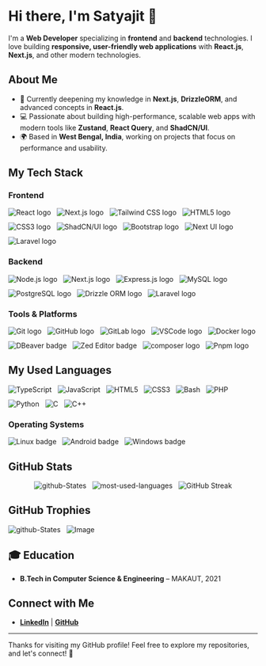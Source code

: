 # Hi there, I'm Satyajit 👋

I'm a **Web Developer** specializing in **frontend** and **backend** technologies. I love building **responsive, user-friendly web applications** with **React.js**, **Next.js**, and other modern technologies.

## About Me

- 🌱 Currently deepening my knowledge in **Next.js**, **DrizzleORM**, and advanced concepts in **React.js**.
- 💻 Passionate about building high-performance, scalable web apps with modern tools like **Zustand**, **React Query**, and **ShadCN/UI**.
- 🌍 Based in **West Bengal, India**, working on projects that focus on performance and usability.

## My Tech Stack

### Frontend

<div  style="display: flex; flex-wrap: wrap; justify-content: start; margin-bottom: 20px; gap:12px;" style="display: flex; flex-wrap: wrap; justify-content: start; margin-bottom: 20px; gap:12px;"> <img src="https://img.shields.io/badge/-React.js-61DAFB?logo=react&logoColor=black" alt="React logo" /> <img src="https://img.shields.io/badge/-Next.js-000000?logo=next.js&logoColor=white" alt="Next.js logo" /> <img src="https://img.shields.io/badge/-Tailwind%20CSS-38BDF8?logo=tailwind-css&logoColor=white" alt="Tailwind CSS logo" /> <img src="https://img.shields.io/badge/-HTML5-E34F26?logo=html5&logoColor=white" alt="HTML5 logo" /> <img src="https://img.shields.io/badge/-CSS3-1572B6?logo=css3&logoColor=white" alt="CSS3 logo" /> <img src="https://img.shields.io/badge/-ShadCN%20UI-0D1F2B?logo=shadcn&logoColor=white" alt="ShadCN/UI logo" /> <img src="https://img.shields.io/badge/-Bootstrap-563D7C?logo=bootstrap&logoColor=white" alt="Bootstrap logo" /> <img src="https://img.shields.io/badge/-Next%20UI-000442?logo=nextui&logoColor=white" alt="Next UI logo" /> <img src="https://img.shields.io/badge/-Laravel-FF2D20?logo=laravel&logoColor=white" alt="Laravel logo" /> </div>


### Backend

<div  style="display: flex; flex-wrap: wrap; justify-content: start; margin-bottom: 20px; gap:12px;"> <img src="https://img.shields.io/badge/-Node.js-339933?logo=node.js&logoColor=white" alt="Node.js logo" /> <img src="https://img.shields.io/badge/-Next.js-000000?logo=next.js&logoColor=white" alt="Next.js logo" /> <img src="https://img.shields.io/badge/-Express.js-000000?logo=express&logoColor=white" alt="Express.js logo" /> <img src="https://img.shields.io/badge/-MySQL-4479A1?logo=mysql&logoColor=white" alt="MySQL logo" /> <img src="https://img.shields.io/badge/-PostgreSQL-336791?logo=postgresql&logoColor=white" alt="PostgreSQL logo" /> <img src="https://img.shields.io/badge/-DrizzleORM-4B8B3B?logo=drizzle&logoColor=white" alt="Drizzle ORM logo" /> <img src="https://img.shields.io/badge/-Laravel-FF2D20?logo=laravel&logoColor=white" alt="Laravel logo" /> </div>


### Tools & Platforms

<div  style="display: flex; flex-wrap: wrap; justify-content: start; margin-bottom: 20px; gap:12px;"> <img src="https://img.shields.io/badge/-Git-F05032?logo=git&logoColor=white" alt="Git logo" /> <img src="https://img.shields.io/badge/-GitHub-181717?logo=github&logoColor=white" alt="GitHub logo" /> <img src="https://img.shields.io/badge/-GitLab-FCA121?logo=gitlab&logoColor=white" alt="GitLab logo" /> <img src="https://img.shields.io/badge/-VS%20Code-0078D4?logo=visual-studio-code&logoColor=white" alt="VSCode logo" /> <img src="https://img.shields.io/badge/-Docker-2496ED?logo=docker&logoColor=white" alt="Docker logo" /> <img src="https://img.shields.io/badge/-DBeaver-4C6A92?logo=dbeaver&logoColor=white" alt="DBeaver badge" /> <img src="https://img.shields.io/badge/-Zed-333333?logo=zed&logoColor=white" alt="Zed Editor badge" /> <img src="https://img.shields.io/badge/-composer-885630?logo=composer&logoColor=white" alt="composer logo" /> <img src="https://img.shields.io/badge/-Pnpm-F69220?logo=pnpm&logoColor=white" alt="Pnpm logo" /> </div>


## My Used Languages

<div  style="display: flex; flex-wrap: wrap; justify-content: start; margin-bottom: 20px; gap:12px;"> <img src="https://img.shields.io/badge/-TypeScript-3178C6?logo=typescript&logoColor=white" alt="TypeScript" /> <img src="https://img.shields.io/badge/-JavaScript-F7DF1E?logo=javascript&logoColor=black" alt="JavaScript" /> <img src="https://img.shields.io/badge/-HTML5-E34F26?logo=html5&logoColor=white" alt="HTML5" /> <img src="https://img.shields.io/badge/-CSS3-1572B6?logo=css3&logoColor=white" alt="CSS3" /> <img src="https://img.shields.io/badge/-Bash-4EAA25?logo=gnubash&logoColor=white" alt="Bash" /> <img src="https://img.shields.io/badge/-PHP-777BB4?logo=php&logoColor=white" alt="PHP" /> <img src="https://img.shields.io/badge/-Python-3776AB?logo=python&logoColor=white" alt="Python" /> <img src="https://img.shields.io/badge/-C-00599C?logo=c&logoColor=white" alt="C" /> <img src="https://img.shields.io/badge/-C%20++-00599C?logo=c%2B%2B&logoColor=white" alt="C++" /> </div>


### Operating Systems

<div  style="display: flex; flex-wrap: wrap; justify-content: start; margin-bottom: 20px; gap:12px;"> <img src="https://img.shields.io/badge/-Linux-FCC624?logo=linux&logoColor=black" alt="Linux badge" /> <img src="https://img.shields.io/badge/-Android-3DDC84?logo=android&logoColor=white" alt="Android badge" /> <img src="https://img.shields.io/badge/-windows-0078D6?logo=windows&logoColor=white" alt="Windows badge" /> </div>


## GitHub Stats

<div  style=" display: flex; flex-wrap: wrap; justify-content: center; align-items:center; margin-bottom: 20px; gap:12px; gap: 12px;"> <div  > <img  src="https://github-states.vercel.app/api?username=Its-Satyajit&show_icons=true\&show=reviews,discussions_started,discussions_answered,prs_merged,prs_merged_percentage&theme=transparent" alt="github-States" /> </div> <div  > <img  src="https://github-states.vercel.app/api/top-langs/?username=Its-Satyajit&langs_count=8&layout=donut&theme=transparent" alt="most-used-languages" /> </div> <div  > <img  src="https://github-readme-streak-stats.herokuapp.com?user=Its-Satyajit&theme=transparent&hide_border=false&date_format=j%20M%5B%20Y%5D" alt="GitHub Streak" /> </div> </div>

## GitHub Trophies

<div  style=" display: flex; flex-wrap: wrap; justify-content: start; margin-bottom: 20px; gap:12px;"> <img src="https://github-profile-trophy.vercel.app/?username=Its-Satyajit&theme=gruvbox&no-frame=true&no-bg=true&column=9" alt="github-States" /> <picture> <source srcset="https://raw.githubusercontent.com/Its-Satyajit/Its-Satyajit/output/github-contribution-grid-snake.svg " media="(prefers-color-scheme: light)" /> <source srcset="https://raw.githubusercontent.com/Its-Satyajit/Its-Satyajit/output/github-contribution-grid-snake-dark.svg " media="(prefers-color-scheme: dark)" /> <img src="lhttps://raw.githubusercontent.com/Its-Satyajit/Its-Satyajit/output/github-contribution-grid-snake-dark.svg" alt="Image" /> </picture> </div>




## 🎓 Education

- **B.Tech in Computer Science & Engineering** – MAKAUT, 2021

## Connect with Me

- **[LinkedIn](https://www.linkedin.com/in/satyajit0013/)** | **[GitHub](https://github.com/Its-Satyajit)**

---

Thanks for visiting my GitHub profile! Feel free to explore my repositories, and let's connect! 🚀
